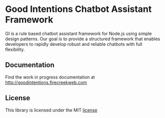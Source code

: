 # Good Intentions Chatbot Assistant Framework

GI is a rule based chatbot assistant framework for Node.js using simple design patterns. Our goal is to provide a structured framework that enables developers to rapidly develop robust and reliable chatbots with full flexibility.


## Documentation

Find the work in progress documentation at http://goodintentions.firecreekweb.com


## License

This library is licensed under the MIT [license](LICENSE)
